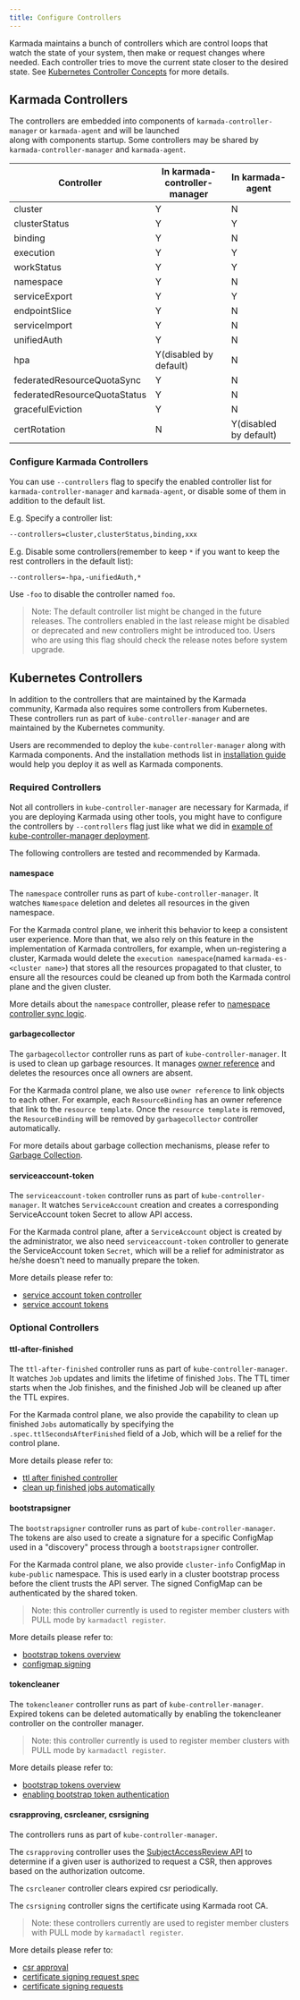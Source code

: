 ```yaml
---
title: Configure Controllers
---
```


Karmada maintains a bunch of controllers which are control loops that watch the state of your system, then make or
request changes where needed. Each controller tries to move the current state closer to the desired state.
See [Kubernetes Controller Concepts][1] for more details.

## Karmada Controllers

The controllers are embedded into components of `karmada-controller-manager` or `karmada-agent` and will be launched  
along with components startup. Some controllers may be shared by `karmada-controller-manager` and `karmada-agent`.

| Controller                   | In karmada-controller-manager | In karmada-agent      |
|------------------------------|-------------------------------|-----------------------|
| cluster                      | Y                             | N                     |
| clusterStatus                | Y                             | Y                     |
| binding                      | Y                             | N                     |
| execution                    | Y                             | Y                     |
| workStatus                   | Y                             | Y                     |
| namespace                    | Y                             | N                     |
| serviceExport                | Y                             | Y                     |
| endpointSlice                | Y                             | N                     |
| serviceImport                | Y                             | N                     |
| unifiedAuth                  | Y                             | N                     |
| hpa                          | Y(disabled by default)        | N                     |
| federatedResourceQuotaSync   | Y                             | N                     |
| federatedResourceQuotaStatus | Y                             | N                     |
| gracefulEviction             | Y                             | N                     |
| certRotation                 | N                             | Y(disabled by default)|               

### Configure Karmada Controllers

You can use `--controllers` flag to specify the enabled controller list for `karmada-controller-manager` and
`karmada-agent`, or disable some of them in addition to the default list.

E.g. Specify a controller list:
```bash
--controllers=cluster,clusterStatus,binding,xxx
```

E.g. Disable some controllers(remember to keep `*` if you want to keep the rest controllers in the default list):
```bash
--controllers=-hpa,-unifiedAuth,*
```
Use `-foo` to disable the controller named `foo`.

> Note: The default controller list might be changed in the future releases. The controllers enabled in the last release
> might be disabled or deprecated and new controllers might be introduced too. Users who are using this flag should
> check the release notes before system upgrade.

## Kubernetes Controllers

In addition to the controllers that are maintained by the Karmada community, Karmada also requires some controllers from
Kubernetes. These controllers run as part of `kube-controller-manager` and are maintained by the Kubernetes community.

Users are recommended to deploy the `kube-controller-manager` along with Karmada components. And the installation
methods list in [installation guide][2] would help you deploy it as well as Karmada components.

### Required Controllers

Not all controllers in `kube-controller-manager` are necessary for Karmada, if you are deploying
Karmada using other tools, you might have to configure the controllers by `--controllers` flag just like what we did in
[example of kube-controller-manager deployment][3].

The following controllers are tested and recommended by Karmada.

#### namespace

The `namespace` controller runs as part of `kube-controller-manager`. It watches `Namespace` deletion and deletes 
all resources in the given namespace.

For the Karmada control plane, we inherit this behavior to keep a consistent user experience. More than that, we also
rely on this feature in the implementation of Karmada controllers, for example, when un-registering a cluster,
Karmada would delete the `execution namespace`(named `karmada-es-<cluster name>`) that stores all the resources 
propagated to that cluster, to ensure all the resources could be cleaned up from both the Karmada control plane and the 
given cluster.

More details about the `namespace` controller, please refer to 
[namespace controller sync logic](https://github.com/kubernetes/kubernetes/blob/v1.23.4/pkg/controller/namespace/deletion/namespaced_resources_deleter.go#L82-L94).

#### garbagecollector

The `garbagecollector` controller runs as part of `kube-controller-manager`. It is used to clean up garbage resources.
It manages [owner reference](https://kubernetes.io/docs/concepts/overview/working-with-objects/owners-dependents/) and
deletes the resources once all owners are absent.

For the Karmada control plane, we also use `owner reference` to link objects to each other. For example, each
`ResourceBinding` has an owner reference that link to the `resource template`. Once the `resource template` is removed,
the `ResourceBinding` will be removed by `garbagecollector` controller automatically.

For more details about garbage collection mechanisms, please refer to
[Garbage Collection](https://kubernetes.io/docs/concepts/architecture/garbage-collection/).

#### serviceaccount-token

The `serviceaccount-token` controller runs as part of `kube-controller-manager`.
It watches `ServiceAccount` creation and creates a corresponding ServiceAccount token Secret to allow API access.

For the Karmada control plane, after a `ServiceAccount` object is created by the administrator, we also need
`serviceaccount-token` controller to generate the ServiceAccount token `Secret`, which will be a relief for
administrator as he/she doesn't need to manually prepare the token.

More details please refer to:
- [service account token controller](https://kubernetes.io/docs/reference/access-authn-authz/service-accounts-admin/#token-controller)
- [service account tokens](https://kubernetes.io/docs/reference/access-authn-authz/authentication/#service-account-tokens)

### Optional Controllers

#### ttl-after-finished

The `ttl-after-finished` controller runs as part of `kube-controller-manager`.
It watches `Job` updates and limits the lifetime of finished `Jobs`. 
The TTL timer starts when the Job finishes, and the finished Job will be cleaned up after the TTL expires.

For the Karmada control plane, we also provide the capability to clean up finished `Jobs` automatically by 
specifying the `.spec.ttlSecondsAfterFinished` field of a Job, which will be a relief for the control plane.

More details please refer to:
- [ttl after finished controller](https://kubernetes.io/docs/concepts/workloads/controllers/ttlafterfinished/#ttl-after-finished-controller)
- [clean up finished jobs automatically](https://kubernetes.io/docs/concepts/workloads/controllers/job/#clean-up-finished-jobs-automatically)

#### bootstrapsigner

The `bootstrapsigner` controller runs as part of `kube-controller-manager`.
The tokens are also used to create a signature for a specific ConfigMap used in a "discovery" process through a `bootstrapsigner` controller.

For the Karmada control plane, we also provide `cluster-info` ConfigMap in `kube-public` namespace. This is used early in a cluster bootstrap process before the client trusts the API server. The signed ConfigMap can be authenticated by the shared token.

> Note: this controller currently is used to register member clusters with PULL mode by `karmadactl register`.

More details please refer to:
- [bootstrap tokens overview](https://kubernetes.io/docs/reference/access-authn-authz/bootstrap-tokens/#bootstrap-tokens-overview)
- [configmap signing](https://kubernetes.io/docs/reference/access-authn-authz/bootstrap-tokens/#configmap-signing)

#### tokencleaner

The `tokencleaner` controller runs as part of `kube-controller-manager`.
Expired tokens can be deleted automatically by enabling the tokencleaner controller on the controller manager.

> Note: this controller currently is used to register member clusters with PULL mode by `karmadactl register`.

More details please refer to:
- [bootstrap tokens overview](https://kubernetes.io/docs/reference/access-authn-authz/bootstrap-tokens/#bootstrap-tokens-overview)
- [enabling bootstrap token authentication](https://kubernetes.io/docs/reference/access-authn-authz/bootstrap-tokens/#enabling-bootstrap-token-authentication)

#### csrapproving, csrcleaner, csrsigning

The controllers runs as part of `kube-controller-manager`.

The `csrapproving` controller uses the [SubjectAccessReview API](https://kubernetes.io/docs/reference/access-authn-authz/authorization/#checking-api-access) to determine if a given user is authorized to request a CSR, then approves based on the authorization outcome.

The `csrcleaner` controller clears expired csr periodically.

The `csrsigning` controller signs the certificate using Karmada root CA.

> Note: these controllers currently are used to register member clusters with PULL mode by `karmadactl register`.

More details please refer to:
- [csr approval](https://kubernetes.io/docs/reference/access-authn-authz/kubelet-tls-bootstrapping/#approval)
- [certificate signing request spec](https://kubernetes.io/docs/reference/kubernetes-api/authentication-resources/certificate-signing-request-v1/#CertificateSigningRequestSpec)
- [certificate signing requests](https://kubernetes.io/docs/reference/access-authn-authz/certificate-signing-requests/)

[1]: https://kubernetes.io/docs/concepts/architecture/controller/
[2]: ../../installation/installation.md
[3]: https://github.com/karmada-io/karmada/blob/master/artifacts/deploy/kube-controller-manager.yaml
